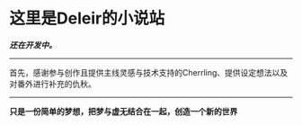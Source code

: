 # 这里是Deleir的小说站

***还在开发中。***

***

首先，感谢参与创作且提供主线灵感与技术支持的Cherrling、提供设定想法以及对番外进行补充的仇秋。

***

**只是一份简单的梦想，把梦与虚无结合在一起，创造一个新的世界**